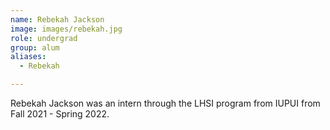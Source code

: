 ```yaml
---
name: Rebekah Jackson
image: images/rebekah.jpg
role: undergrad
group: alum
aliases:
  - Rebekah

---
```


Rebekah Jackson was an intern through the LHSI program from IUPUI from Fall 2021 - Spring 2022.
